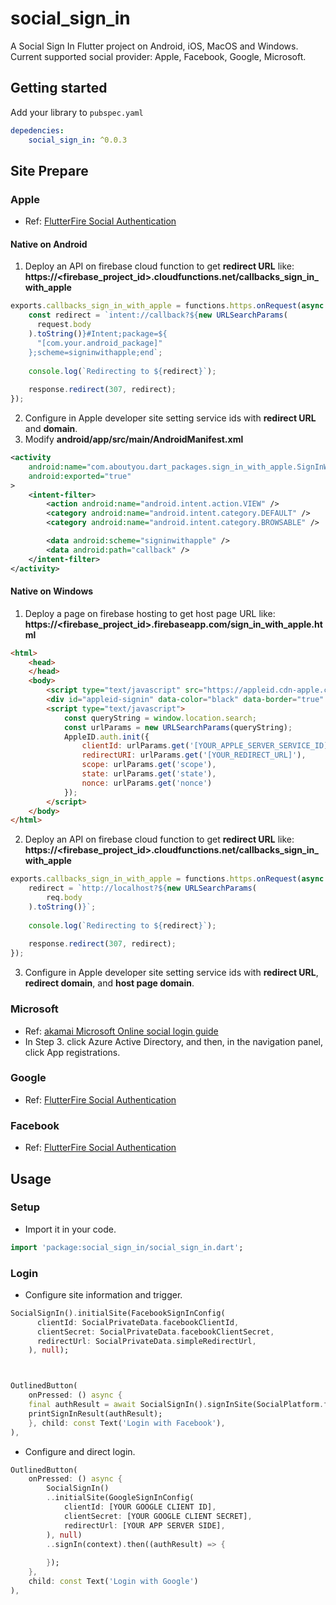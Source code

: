 # social_sign_in

A Social Sign In Flutter project on Android, iOS, MacOS and Windows.
Current supported social provider: 
   Apple, Facebook, Google, Microsoft.

## Getting started

Add your library to `pubspec.yaml`
```yaml
depedencies:
    social_sign_in: ^0.0.3
```
## Site Prepare
### Apple
* Ref: [FlutterFire Social Authentication](https://firebase.flutter.dev/docs/auth/social/#apple)

#### Native on Android
1. Deploy an API on firebase cloud function to get **redirect URL** like: \
   **https://<firebase_project_id>.cloudfunctions.net/callbacks_sign_in_with_apple**
```js
exports.callbacks_sign_in_with_apple = functions.https.onRequest(async (request, response) => {
    const redirect = `intent://callback?${new URLSearchParams(
      request.body
    ).toString()}#Intent;package=${
      "[com.your.android_package]"
    };scheme=signinwithapple;end`;
  
    console.log(`Redirecting to ${redirect}`);
  
    response.redirect(307, redirect);
});
```
2. Configure in Apple developer site setting service ids with **redirect URL** and **domain**.
3. Modify **android/app/src/main/AndroidManifest.xml** 
```xml
<activity
    android:name="com.aboutyou.dart_packages.sign_in_with_apple.SignInWithAppleCallback"
    android:exported="true"
>
    <intent-filter>
        <action android:name="android.intent.action.VIEW" />
        <category android:name="android.intent.category.DEFAULT" />
        <category android:name="android.intent.category.BROWSABLE" />

        <data android:scheme="signinwithapple" />
        <data android:path="callback" />
    </intent-filter>
</activity>
```

#### Native on Windows
1. Deploy a page on firebase hosting to get host page URL like: \
   **https://<firebase_project_id>.firebaseapp.com/sign_in_with_apple.html**
```html
<html>
    <head>
    </head>
    <body>
        <script type="text/javascript" src="https://appleid.cdn-apple.com/appleauth/static/jsapi/appleid/1/en_US/appleid.auth.js"></script>
        <div id="appleid-signin" data-color="black" data-border="true" data-type="sign in"></div>
        <script type="text/javascript">
            const queryString = window.location.search;
            const urlParams = new URLSearchParams(queryString);
            AppleID.auth.init({
                clientId: urlParams.get('[YOUR_APPLE_SERVER_SERVICE_ID]'),
                redirectURI: urlParams.get('[YOUR_REDIRECT_URL]'),
                scope: urlParams.get('scope'),
                state: urlParams.get('state'),
                nonce: urlParams.get('nonce')
            });
        </script>
    </body>
</html>
```
2. Deploy an API on firebase cloud function to get **redirect URL** like: \
   **https://<firebase_project_id>.cloudfunctions.net/callbacks_sign_in_with_apple**
```js
exports.callbacks_sign_in_with_apple = functions.https.onRequest(async (request, response) => {
    redirect = `http://localhost?${new URLSearchParams(
        req.body
    ).toString()}`;
  
    console.log(`Redirecting to ${redirect}`);
  
    response.redirect(307, redirect);
});
```
3. Configure in Apple developer site setting service ids with **redirect URL**, **redirect domain**, and **host page domain**.


### Microsoft
* Ref: [akamai Microsoft Online social login guide](https://techdocs.akamai.com/identity-cloud/docs/the-microsoft-online-social-configuration-guide)
* In Step 3. click Azure Active Directory, and then, in the navigation panel, click App registrations.

### Google
* Ref: [FlutterFire Social Authentication](https://firebase.flutter.dev/docs/auth/social/#google)

### Facebook
* Ref: [FlutterFire Social Authentication](https://firebase.flutter.dev/docs/auth/social/#google)



## Usage
### Setup
* Import it in your code.
```dart
import 'package:social_sign_in/social_sign_in.dart';
```

### Login
* Configure site information and trigger.
```dart
SocialSignIn().initialSite(FacebookSignInConfig(
      clientId: SocialPrivateData.facebookClientId,
      clientSecret: SocialPrivateData.facebookClientSecret,
      redirectUrl: SocialPrivateData.simpleRedirectUrl,
    ), null);



OutlinedButton(
    onPressed: () async {
	final authResult = await SocialSignIn().signInSite(SocialPlatform.facebook, context);
	printSignInResult(authResult);
    }, child: const Text('Login with Facebook'),
),

```
* Configure and direct login. 
```dart
OutlinedButton(
    onPressed: () async {
        SocialSignIn()
        ..initialSite(GoogleSignInConfig(
            clientId: [YOUR GOOGLE CLIENT ID],
            clientSecret: [YOUR GOOGLE CLIENT SECRET],
            redirectUrl: [YOUR APP SERVER SIDE],
        ), null)
        ..signIn(context).then((authResult) => {
            
        });
    },
    child: const Text('Login with Google')
),
```

